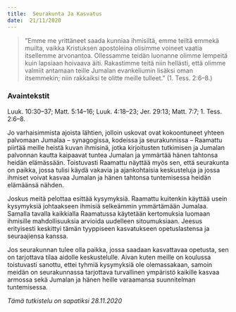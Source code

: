 ```yaml
---
title:  Seurakunta Ja Kasvatus
date:  21/11/2020
---
```


> <p></p>
> ”Emme me yrittäneet saada kunniaa ihmisiltä, emme teiltä emmekä muilta, vaikka Kristuksen apostoleina olisimme voineet vaatia itsellemme arvonantoa. Ollessamme teidän luonanne olimme lempeitä kuin lapsiaan hoivaava äiti. Rakastimme teitä niin hellästi, että olimme valmiit antamaan teille Jumalan evankeliumin lisäksi oman itsemmekin; niin rakkaiksi te olitte meille tulleet.” (1. Tess. 2:6–8.)

### Avaintekstit
Luuk. 10:30–37;  Matt. 5:14–16;  Luuk. 4:18–23;   Jer. 29:13;  Matt. 7:7;  1. Tess. 2:6–8.

Jo varhaisimmista ajoista lähtien, jolloin uskovat ovat kokoontuneet yhteen palvomaan Jumalaa – synagogissa, kodeissa ja seurakunnissa – Raamattu piirtää meille heistä kuvan ihmisinä, jotka kirjoitusten tutkimisen ja Jumalan palvonnan kautta kaipaavat tuntea Jumalan ja ymmärtää hänen tahtonsa heidän elämässään. Toistuvasti Raamattu näyttää myös sen, että seurakunta on paikka, jossa tulisi käydä vakavia ja ajankohtaisia keskusteluja ja jossa ihmiset voivat kasvaa Jumalan ja hänen tahtonsa tuntemisessa heidän elämäänsä nähden.

Joskus meitä pelottaa esittää kysymyksiä. Raamattu kuitenkin käyttää usein kysymyksiä johtaakseen ihmisiä selkeämmin ymmärtämään Jumalaa. Samalla tavalla kaikkialla Raamatussa käytetään kertomuksia luomaan ihmisille mahdollisuuksia arvioida uudelleen sitoumuksiaan. Jeesus erityisesti keskittyi tämän tyyppiseen kasvatukseen opetuslastensa ja seuraajiensa kanssa.

Jos seurakunnan tulee olla paikka, jossa saadaan kasvattavaa opetusta, sen on tarjottava tilaa aidolle keskustelulle. Aivan kuten meille on koulussa toistuvasti sanottu, ettei tyhmiä kysymyksiä ole olemassakaan, samoin meidän on seurakunnassa tarjottava turvallinen ympäristö kaikille kasvaa armossa sekä Jumalan ja hänen heille varaamansa suunnitelman tuntemisessa.

_Tämä tutkistelu on sapatiksi 28.11.2020_